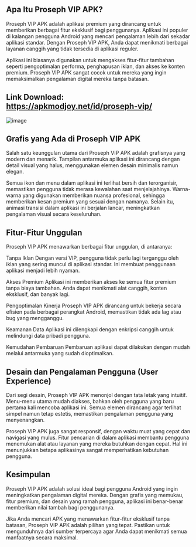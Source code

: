 ## Apa Itu Proseph VIP APK?

Proseph VIP APK adalah aplikasi premium yang dirancang untuk memberikan berbagai fitur eksklusif bagi penggunanya. Aplikasi ini populer di kalangan pengguna Android yang mencari pengalaman lebih dari sekadar aplikasi standar. Dengan Proseph VIP APK, Anda dapat menikmati berbagai layanan canggih yang tidak tersedia di aplikasi reguler.

Aplikasi ini biasanya digunakan untuk mengakses fitur-fitur tambahan seperti pengoptimalan performa, penghapusan iklan, dan akses ke konten premium. Proseph VIP APK sangat cocok untuk mereka yang ingin memaksimalkan pengalaman digital mereka tanpa batasan.

## Link Download: https://apkmodjoy.net/id/proseph-vip/
![image](https://github.com/user-attachments/assets/4f9ce03d-4bae-4aeb-a028-b17d8224ae96)


## Grafis yang Ada di Proseph VIP APK

Salah satu keunggulan utama dari Proseph VIP APK adalah grafisnya yang modern dan menarik. Tampilan antarmuka aplikasi ini dirancang dengan detail visual yang halus, menggunakan elemen desain minimalis namun elegan.

Semua ikon dan menu dalam aplikasi ini terlihat bersih dan terorganisir, memastikan pengguna tidak merasa kewalahan saat menjelajahinya. Warna-warna yang digunakan memberikan nuansa profesional, sehingga memberikan kesan premium yang sesuai dengan namanya. Selain itu, animasi transisi dalam aplikasi ini berjalan lancar, meningkatkan pengalaman visual secara keseluruhan.

## Fitur-Fitur Unggulan

Proseph VIP APK menawarkan berbagai fitur unggulan, di antaranya:

Tanpa Iklan
Dengan versi VIP, pengguna tidak perlu lagi terganggu oleh iklan yang sering muncul di aplikasi standar. Ini membuat penggunaan aplikasi menjadi lebih nyaman.

Akses Premium
Aplikasi ini memberikan akses ke semua fitur premium tanpa biaya tambahan. Anda dapat menikmati alat canggih, konten eksklusif, dan banyak lagi.

Pengoptimalan Kinerja
Proseph VIP APK dirancang untuk bekerja secara efisien pada berbagai perangkat Android, memastikan tidak ada lag atau bug yang mengganggu.

Keamanan Data
Aplikasi ini dilengkapi dengan enkripsi canggih untuk melindungi data pribadi pengguna.

Kemudahan Pembaruan
Pembaruan aplikasi dapat dilakukan dengan mudah melalui antarmuka yang sudah dioptimalkan.

## Desain dan Pengalaman Pengguna (User Experience)

Dari segi desain, Proseph VIP APK menonjol dengan tata letak yang intuitif. Menu-menu utama mudah diakses, bahkan oleh pengguna yang baru pertama kali mencoba aplikasi ini. Semua elemen dirancang agar terlihat simpel namun tetap estetis, memastikan pengalaman pengguna yang menyenangkan.

Proseph VIP APK juga sangat responsif, dengan waktu muat yang cepat dan navigasi yang mulus. Fitur pencarian di dalam aplikasi membantu pengguna menemukan alat atau layanan yang mereka butuhkan dengan cepat. Hal ini menunjukkan betapa aplikasinya sangat memperhatikan kebutuhan pengguna.

## Kesimpulan

Proseph VIP APK adalah solusi ideal bagi pengguna Android yang ingin meningkatkan pengalaman digital mereka. Dengan grafis yang memukau, fitur premium, dan desain yang ramah pengguna, aplikasi ini benar-benar memberikan nilai tambah bagi penggunanya.

Jika Anda mencari APK yang menawarkan fitur-fitur eksklusif tanpa batasan, Proseph VIP APK adalah pilihan yang tepat. Pastikan untuk mengunduhnya dari sumber terpercaya agar Anda dapat menikmati semua manfaatnya secara maksimal.

<!--

**Here are some ideas to get you started:**

🙋‍♀️ A short introduction - what is your organization all about?
🌈 Contribution guidelines - how can the community get involved?
👩‍💻 Useful resources - where can the community find your docs? Is there anything else the community should know?
🍿 Fun facts - what does your team eat for breakfast?
🧙 Remember, you can do mighty things with the power of [Markdown](https://docs.github.com/github/writing-on-github/getting-started-with-writing-and-formatting-on-github/basic-writing-and-formatting-syntax)
-->
